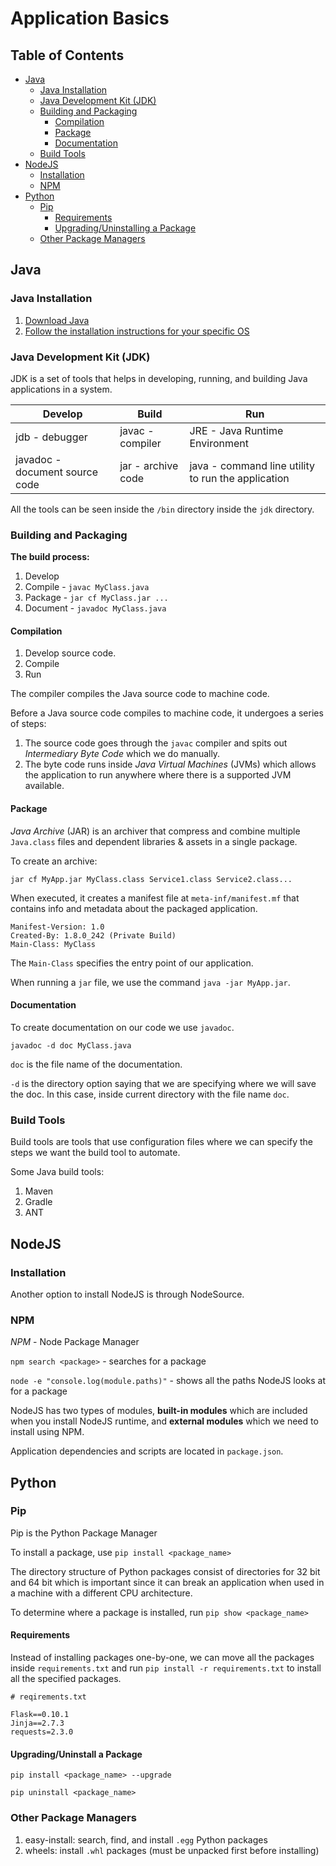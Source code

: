 # Application Basics

## Table of Contents

-   [Java](#java)
    -   [Java Installation](#java-installation)
    -   [Java Development Kit (JDK)](#java-development-kit-jdk)
    -   [Building and Packaging](#building-and-packaging)
        -   [Compilation](#compilation)
        -   [Package](#package)
        -   [Documentation](#documentation)
    -   [Build Tools](#build-tools)
-   [NodeJS](#nodejs)
    -   [Installation](#installation)
    -   [NPM](#npm)
-   [Python](#python)
    -   [Pip](#pip)
        -   [Requirements](#requirements)
        -   [Upgrading/Uninstalling a Package](#upgrading/uninstalling-a-package)
    -   [Other Package Managers](#other-package-managers)

## Java

### Java Installation

1.  [Download Java](https://www.oracle.com/java/technologies/downloads/)
2.  [Follow the installation instructions for your specific OS](https://docs.oracle.com/en/java/javase/21/install/overview-jdk-installation.html)

### Java Development Kit (JDK)

JDK is a set of tools that helps in developing, running, and building Java applications in a system.

| Develop                        | Build              | Run                                                |
|--------------------------------|--------------------|----------------------------------------------------|
| jdb - debugger                 | javac - compiler   | JRE - Java Runtime Environment                     |
| javadoc - document source code | jar - archive code | java - command line utility to run the application |

All the tools can be seen inside the `/bin` directory inside the `jdk` directory.

### Building and Packaging

**The build process:**
1. Develop
2. Compile - `javac MyClass.java`
3. Package - `jar cf MyClass.jar ...`
4. Document - `javadoc MyClass.java`

#### Compilation

1. Develop source code.
2. Compile
3. Run

The compiler compiles the Java source code to machine code.

Before a Java source code compiles to machine code, it undergoes a series of steps:

1. The source code goes through the `javac` compiler and spits out *Intermediary Byte Code* which we do manually.
2. The byte code runs inside *Java Virtual Machines* (JVMs) which allows the application to run anywhere where there is a supported JVM available.

#### Package

*Java Archive* (JAR) is an archiver that compress and combine multiple `Java.class` files and dependent libraries & assets in a single package.

To create an archive:
```shell
jar cf MyApp.jar MyClass.class Service1.class Service2.class...
```

When executed, it creates a manifest file at `meta-inf/manifest.mf` that contains info and metadata about the packaged application.

```manifest
Manifest-Version: 1.0
Created-By: 1.8.0_242 (Private Build)
Main-Class: MyClass

```

The `Main-Class` specifies the entry point of our application.

When running a `jar` file, we use the command `java -jar MyApp.jar`.

#### Documentation

To create documentation on our code we use `javadoc`.

```shell
javadoc -d doc MyClass.java
```

`doc` is the file name of the documentation.

`-d` is the directory option saying that we are specifying where we will save the doc. In this case, inside current directory with the file name `doc`.

### Build Tools

Build tools are tools that use configuration files where we can specify the steps we want the build tool to automate.

Some Java build tools:
1. Maven
2. Gradle
3. ANT

## NodeJS
    
### Installation

Another option to install NodeJS is through NodeSource.

### NPM

*NPM* - Node Package Manager

`npm search <package>` - searches for a package

`node -e "console.log(module.paths)"` - shows all the paths NodeJS looks at for a package

NodeJS has two types of modules, **built-in modules** which are included when you install NodeJS runtime, and **external modules** which we need to install using NPM.

Application dependencies and scripts are located in `package.json`.

## Python

### Pip

Pip is the Python Package Manager

To install a package, use `pip install <package_name>`

The directory structure of Python packages consist of directories for 32 bit and 64 bit which is important since it can break an application when used in a machine with a different CPU architecture.

To determine where a package is installed, run `pip show <package_name>`

#### Requirements

Instead of installing packages one-by-one, we can move all the packages inside `requirements.txt` and run `pip install -r requirements.txt` to install all the specified packages.

```
# reqirements.txt

Flask==0.10.1
Jinja==2.7.3
requests=2.3.0
```

#### Upgrading/Uninstall a Package

```shell
pip install <package_name> --upgrade

pip uninstall <package_name>
```

### Other Package Managers

1. easy-install: search, find, and install `.egg` Python packages
2. wheels: install `.whl` packages (must be unpacked first before installing)
